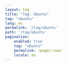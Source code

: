 ```yaml
---
layout: tag
title: "Tag: Ubuntu"
tag: "ubuntu"
lang: en
permalink: '/tag/ubuntu'
path: '/tag/ubuntu'
pagination:
    enabled: true
    tag: "ubuntu"
    permalink: /page/:num/
    locale: en
---
```

